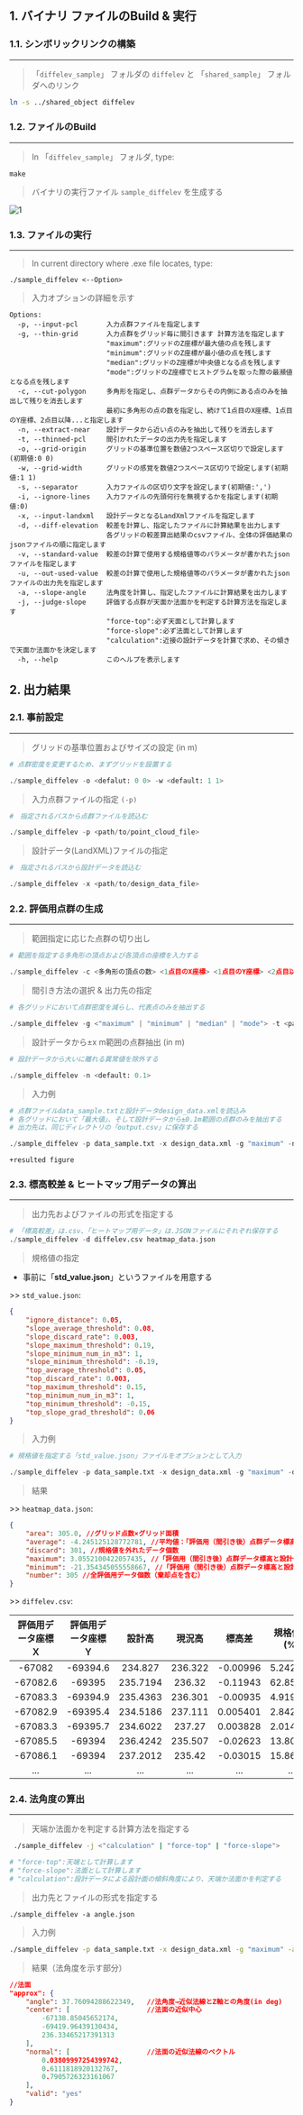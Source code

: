 <!-- title: 手順書 -->
## 1. バイナリ ファイルのBuild & 実行

### 1.1. シンボリックリンクの構築
---

> 「`diffelev_sample`」 フォルダの `diffelev` と 「`shared_sample`」 フォルダへのリンク

```bash
ln -s ../shared_object diffelev
```

### 1.2. ファイルのBuild
---
> In 「`diffelev_sample`」 フォルダ, type:
```
make
```
> バイナリの実行ファイル `sample_diffelev` を生成する

<!-- ![image](https://logowik.com/content/uploads/images/visual-studio-code7642.jpg) -->
<!-- <img src="https://logowik.com/content/uploads/images/visual-studio-code7642.jpg" alt="alt text" width="50" height="20"> -->



![1](https://user-images.githubusercontent.com/56211764/131423087-a1f5da4c-b6e8-4dc9-ace6-893afe2e4c92.png)



### 1.3. ファイルの実行
---

> In current directory where .exe file locates, type:

```
./sample_diffelev <--Option>
```

> 入力オプションの詳細を示す
```
Options:
  -p, --input-pcl       入力点群ファイルを指定します
  -g, --thin-grid       入力点群をグリッド毎に間引きます 計算方法を指定します
                        "maximum":グリッドのZ座標が最大値の点を残します
                        "minimum":グリッドのZ座標が最小値の点を残します
                        "median":グリッドのZ座標が中央値となる点を残します
                        "mode":グリッドのZ座標でヒストグラムを取った際の最瀕値となる点を残します
  -c, --cut-polygon     多角形を指定し、点群データからその内側にある点のみを抽出して残りを消去します
                        最初に多角形の点の数を指定し、続けて1点目のX座標、1点目のY座標、2点目以降...と指定します
  -n, --extract-near    設計データから近い点のみを抽出して残りを消去します
  -t, --thinned-pcl     間引かれたデータの出力先を指定します
  -o, --grid-origin     グリッドの基準位置を数値2つスペース区切りで設定します(初期値:0 0)
  -w, --grid-width      グリッドの感覚を数値2つスペース区切りで設定します(初期値:1 1)
  -s, --separator       入力ファイルの区切り文字を設定します(初期値:',')
  -i, --ignore-lines    入力ファイルの先頭何行を無視するかを指定します(初期値:0)
  -x, --input-landxml   設計データとなるLandXmlファイルを指定します
  -d, --diff-elevation  較差を計算し、指定したファイルに計算結果を出力します
                        各グリッドの較差算出結果のcsvファイル、全体の評価結果のjsonファイルの順に指定します
  -v, --standard-value  較差の計算で使用する規格値等のパラメータが書かれたjsonファイルを指定します
  -u, --out-used-value  較差の計算で使用した規格値等のパラメータが書かれたjsonファイルの出力先を指定します
  -a, --slope-angle     法角度を計算し、指定したファイルに計算結果を出力します
  -j, --judge-slope     評価する点群が天面か法面かを判定する計算方法を指定します
                        "force-top":必ず天面として計算します
                        "force-slope":必ず法面として計算します
                        "calculation":近接の設計データを計算で求め、その傾きで天面か法面かを決定します
  -h, --help            このヘルプを表示します
```


## 2. 出力結果

### 2.1. 事前設定
---
> グリッドの基準位置およびサイズの設定 (in m)

```py
# 点群密度を変更するため、まずグリッドを設置する

./sample_diffelev -o <defalut: 0 0> -w <default: 1 1>
```

> 入力点群ファイルの指定 `(-p)`
```py
#　指定されるパスから点群ファイルを読込む

./sample_diffelev -p <path/to/point_cloud_file>
```

> 設計データ(LandXML)ファイルの指定
```py
#　指定されるパスから設計データを読込む

./sample_diffelev -x <path/to/design_data_file>
```


### 2.2. 評価用点群の生成
---

> 範囲指定に応じた点群の切り出し
```py
# 範囲を指定する多角形の頂点および各頂点の座標を入力する

./sample_diffelev -c <多角形の頂点の数> <1点目のX座標> <1点目のY座標> <2点目以降...>
```  
<!----------------------------------------------------------------------------->

> 間引き方法の選択 & 出力先の指定
```py
# 各グリッドにおいて点群密度を減らし、代表点のみを抽出する

./sample_diffelev -g <"maximum" | "minimum" | "median" | "mode"> -t <path/to/output_file>
```
<!----------------------------------------------------------------------------->
> 設計データから±x m範囲の点群抽出 (in m)
```py
# 設計データから大いに離れる異常値を除外する

./sample_diffelev -n <default: 0.1>
```
<!----------------------------------------------------------------------------->

> 入力例
```py
# 点群ファイルdata_sample.txtと設計データdesign_data.xmlを読込み
# 各グリッドにおいて「最大値」、そして設計データから±0.1m範囲の点群のみを抽出する
# 出力先は、同じディレクトリの「output.csv」に保存する

./sample_diffelev -p data_sample.txt -x design_data.xml -g "maximum" -n 0.1 -t output.csv
```
`+resulted figure`


### 2.3. 標高較差 & ヒートマップ用データの算出
---
> 出力先およびファイルの形式を指定する
```py
# 「標高較差」は.csv、「ヒートマップ用データ」は.JSONファイルにそれぞれ保存する
./sample_diffelev -d diffelev.csv heatmap_data.json 
```

> 規格値の指定

* 事前に「**std_value.json**」というファイルを用意する

\>> `std_value.json`:
```json
{
    "ignore_distance": 0.05,
    "slope_average_threshold": 0.08,
    "slope_discard_rate": 0.003,
    "slope_maximum_threshold": 0.19,
    "slope_minimum_num_in_m3": 1,
    "slope_minimum_threshold": -0.19,
    "top_average_threshold": 0.05,
    "top_discard_rate": 0.003,
    "top_maximum_threshold": 0.15,
    "top_minimum_num_in_m3": 1,
    "top_minimum_threshold": -0.15,
    "top_slope_grad_threshold": 0.06
}
```


> 入力例
```py
# 規格値を指定する「std_value.json」ファイルをオプションとして入力

./sample_diffelev -p data_sample.txt -x design_data.xml -g "maximum" -d diffelev.csv heatmap_data.json -v std_value.json
```
> 結果

\>> `heatmap_data.json`:
```json
{
    "area": 305.0, //グリッド点数×グリッド面積
    "average": -4.245125128772781, //平均値：「評価用（間引き後）点群データ標高と設計値」の差の平均値（棄却点を除く）
    "discard": 301, //規格値を外れたデータ個数
    "maximum": 3.0552100422057435, //「評価用（間引き後）点群データ標高と設計値」の差の最大値（棄却点を除く）
    "minimum": -21.354345055558667, //「評価用（間引き後）点群データ標高と設計値」の差の最小値（棄却点を除く）
    "number": 305 //全評価用データ個数（棄却点を含む）
}
```

\>> `diffelev.csv`:

| 評価用データ座標Ｘ | 評価用データ座標Ｙ |  設計高  | 現況高  |  標高差  | 規格値比(%) |
| :----------------: | :----------------: | :------: | :-----: | :------: | :---------: |
|       -67082       |      -69394.6      | 234.827  | 236.322 | -0.00996 |  5.242138   |
|      -67082.6      |       -69395       | 235.7194 | 236.32  | -0.11943 |  62.85767   |
|      -67083.3      |      -69394.9      | 235.4363 | 236.301 | -0.00935 |  4.919924   |
|      -67082.9      |      -69395.4      | 234.5186 | 237.111 | 0.005401 |  2.842852   |
|      -67083.3      |      -69395.7      | 234.6022 | 237.27  | 0.003828 |  2.014805   |
|      -67085.5      |       -69394       | 236.4242 | 235.507 | -0.02623 |  13.80531   |
|      -67086.1      |       -69394       | 237.2012 | 235.42  | -0.03015 |  15.86919   |
|        ...         |        ...         |   ...    |   ...   |   ...    |     ...     |



### 2.4. 法角度の算出
---
> 天端か法面かを判定する計算方法を指定する
```sh
 ./sample_diffelev -j <"calculation" | "force-top" | "force-slope">

# "force-top":天端として計算します
# "force-slope":法面として計算します
# "calculation":設計データによる設計面の傾斜角度により、天端か法面かを判定する
```
> 出力先とファイルの形式を指定する
```
./sample_diffelev -a angle.json
```

> 入力例

```sh
./sample_diffelev -p data_sample.txt -x design_data.xml -g "maximum" -a angle.json -j "calculation"
```

> 結果（法角度を示す部分）


```json
//法面
"approx": {
    "angle": 37.76094288622349,   //法角度→近似法線とZ軸との角度(in deg)
    "center": [                   //法面の近似中心
        -67138.85045652174,
        -69419.96439130434,
        236.33465217391313
    ],
    "normal": [                   //法面の近似法線のベクトル
        0.03809997254399742,
        0.6111818920132767,
        0.7905726323161067
    ],
    "valid": "yes"
}
```








